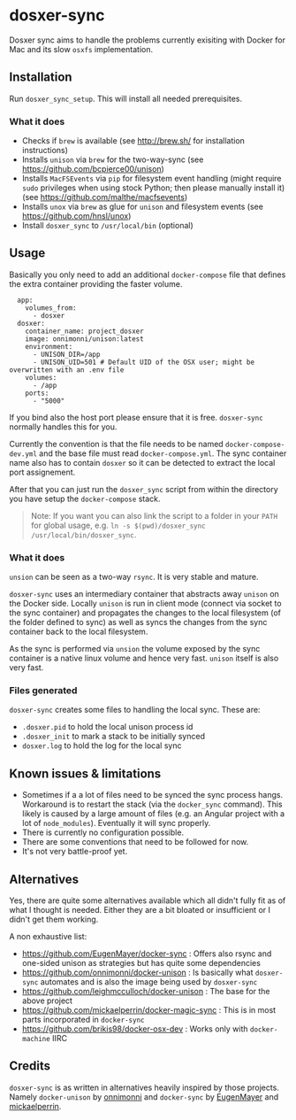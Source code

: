 # dosxer-sync

Dosxer sync aims to handle the problems currently exisiting with Docker for Mac and its slow `osxfs` implementation.

## Installation

Run `dosxer_sync_setup`. This will install all needed prerequisites.

### What it does

* Checks if `brew` is available (see http://brew.sh/ for installation instructions)
* Installs `unison` via `brew` for the two-way-sync (see https://github.com/bcpierce00/unison)
* Installs `MacFSEvents` via `pip` for filesystem event handling (might require `sudo` privileges when using stock Python; then please manually install it) (see https://github.com/malthe/macfsevents)
* Installs `unox` via `brew` as glue for `unison` and filesystem events (see https://github.com/hnsl/unox)
* Install `dosxer_sync` to `/usr/local/bin` (optional)

## Usage

Basically you only need to add an additional `docker-compose` file that defines the extra container providing the faster volume.

```
  app:
    volumes_from:
      - dosxer
  dosxer:
    container_name: project_dosxer
    image: onnimonni/unison:latest
    environment:
      - UNISON_DIR=/app
      - UNISON_UID=501 # Default UID of the OSX user; might be overwritten with an .env file
    volumes:
      - /app
    ports:  
      - "5000"
```

If you bind also the host port please ensure that it is free. `dosxer-sync` normally handles this for you.

Currently the convention is that the file needs to be named `docker-compose-dev.yml` and the base file must read `docker-compose.yml`.
The sync container name also has to contain `dosxer` so it can be detected to extract the local port assignement.

After that you can just run the `dosxer_sync` script from within the directory you have setup the `docker-compose` stack.

>Note: If you want you can also link the script to a folder in your `PATH` for global usage, e.g. `ln -s $(pwd)/dosxer_sync /usr/local/bin/dosxer_sync`.

### What it does

`unsion` can be seen as a two-way `rsync`. It is very stable and mature.

`dosxer-sync` uses an intermediary container that abstracts away `unison` on the Docker side. Locally `unison` is run in client mode (connect via socket to the sync container) and propagates the changes to the local filesystem (of the folder defined to sync) as well as syncs the changes from the sync container back to the local filesystem.

As the sync is performed via `unsion` the volume exposed by the sync container is a native linux volume and hence very fast. `unison` itself is also very fast.

### Files generated

`dosxer-sync` creates some files to handling the local sync. These are:

* `.dosxer.pid` to hold the local unison process id
* `.dosxer_init` to mark a stack to be initially synced
* `dosxer.log` to hold the log for the local sync

## Known issues & limitations

* Sometimes if a a lot of files need to be synced the sync process hangs. Workaround is to restart the stack (via the `docker_sync` command). This likely is caused by a large amount of files (e.g. an Angular project with a lot of `node_modules`). Eventually it will sync properly.
* There is currently no configuration possible.
* There are some conventions that need to be followed for now.
* It's not very battle-proof yet.

## Alternatives

Yes, there are quite some alternatives available which all didn't fully fit as of what I thought is needed. Either they are a bit bloated or insufficient or I didn't get them working.

A non exhaustive list:

* https://github.com/EugenMayer/docker-sync : Offers also rsync and one-sided unison as strategies but has quite some dependencies
* https://github.com/onnimonni/docker-unison : Is basically what `dosxer-sync` automates and is also the image being used by `dosxer-sync`
* https://github.com/leighmcculloch/docker-unison : The base for the above project
* https://github.com/mickaelperrin/docker-magic-sync : This is in most parts incorporated in `docker-sync`
* https://github.com/brikis98/docker-osx-dev : Works only with `docker-machine` IIRC

## Credits

`dosxer-sync` is as written in alternatives heavily inspired by those projects. Namely `docker-unison` by [onnimonni](https://github.com/onnimonni) and `docker-sync` by [EugenMayer](https://github.com/EugenMayer) and [mickaelperrin](https://github.com/mickaelperrin).
